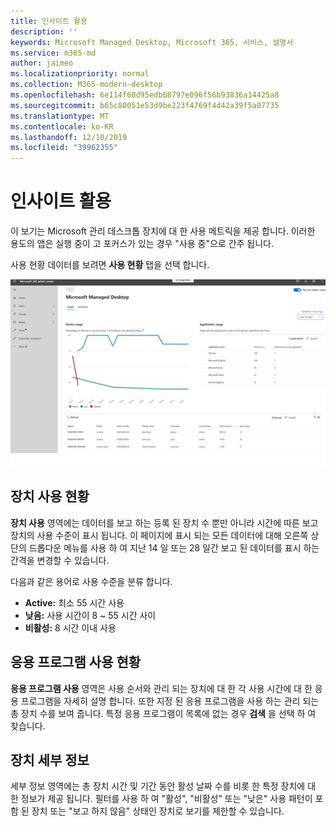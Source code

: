 ```yaml
---
title: 인사이트 활용
description: ''
keywords: Microsoft Managed Desktop, Microsoft 365, 서비스, 설명서
ms.service: m365-md
author: jaimeo
ms.localizationpriority: normal
ms.collection: M365-modern-desktop
ms.openlocfilehash: 6e114f60d95edb68797e096f56b93836a14425a8
ms.sourcegitcommit: b65c80051e53d9be223f4769f4d42a39f5a07735
ms.translationtype: MT
ms.contentlocale: ko-KR
ms.lasthandoff: 12/10/2019
ms.locfileid: "39962355"
---
```

# <a name="usage-insights"></a>인사이트 활용
이 보기는 Microsoft 관리 데스크톱 장치에 대 한 사용 메트릭을 제공 합니다. 이러한 용도의 앱은 실행 중이 고 포커스가 있는 경우 "사용 중"으로 간주 됩니다.

사용 현황 데이터를 보려면 **사용 현황** 탭을 선택 합니다.

![배정 현황 창 왼쪽 위에서 장치 사용 그래프 (사용 율/시간 비교)입니다. 응용 프로그램 배정 현황 테이블의 오른쪽 위에 있습니다. 장치 목록 테이블 아래에 열 장치 이름, 모델, 일련 번호, 표시 이름, 사용자 이름, 현재 상태 (활성, 낮음 또는 비활성), 총 장치 사용 시간 및 활성 날짜 수를 포함 합니다.](images/insights_usage.png)

## <a name="device-usage"></a>장치 사용 현황

**장치 사용** 영역에는 데이터를 보고 하는 등록 된 장치 수 뿐만 아니라 시간에 따른 보고 장치의 사용 수준이 표시 됩니다. 이 페이지에 표시 되는 모든 데이터에 대해 오른쪽 상단의 드롭다운 메뉴를 사용 하 여 지난 14 일 또는 28 일간 보고 된 데이터를 표시 하는 간격을 변경할 수 있습니다.

다음과 같은 용어로 사용 수준을 분류 합니다.

- **Active:** 최소 55 시간 사용
- **낮음:** 사용 시간이 8 ~ 55 시간 사이
- **비활성:** 8 시간 이내 사용




## <a name="application-usage"></a>응용 프로그램 사용 현황

**응용 프로그램 사용** 영역은 사용 순서와 관리 되는 장치에 대 한 각 사용 시간에 대 한 응용 프로그램을 자세히 설명 합니다. 또한 지정 된 응용 프로그램을 사용 하는 관리 되는 총 장치 수를 보여 줍니다. 특정 응용 프로그램이 목록에 없는 경우 **검색** 을 선택 하 여 찾습니다.


## <a name="device-details"></a>장치 세부 정보
세부 정보 영역에는 총 장치 시간 및 기간 동안 활성 날짜 수를 비롯 한 특정 장치에 대 한 정보가 제공 됩니다. 필터를 사용 하 여 "활성", "비활성" 또는 "낮은" 사용 패턴이 포함 된 장치 또는 "보고 하지 않음" 상태인 장치로 보기를 제한할 수 있습니다. 
